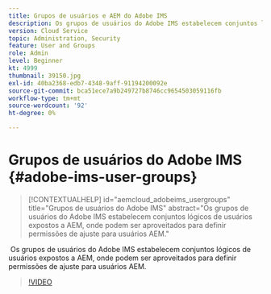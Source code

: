 ```yaml
---
title: Grupos de usuários e AEM do Adobe IMS
description: Os grupos de usuários do Adobe IMS estabelecem conjuntos lógicos de usuários expostos a AEM, onde podem ser aproveitados para definir permissões de ajuste para usuários AEM.
version: Cloud Service
topic: Administration, Security
feature: User and Groups
role: Admin
level: Beginner
kt: 4999
thumbnail: 39150.jpg
exl-id: 40ba2368-edb7-4348-9aff-91194200092e
source-git-commit: bca51ece7a9b249727b8746cc9654503059116fb
workflow-type: tm+mt
source-wordcount: '92'
ht-degree: 0%

---
```


# Grupos de usuários do Adobe IMS {#adobe-ims-user-groups}

>[!CONTEXTUALHELP]
>id="aemcloud_adobeims_usergroups"
>title="Grupos de usuários do Adobe IMS"
>abstract="Os grupos de usuários do Adobe IMS estabelecem conjuntos lógicos de usuários expostos a AEM, onde podem ser aproveitados para definir permissões de ajuste para usuários AEM."

 Os grupos de usuários do Adobe IMS estabelecem conjuntos lógicos de usuários expostos a AEM, onde podem ser aproveitados para definir permissões de ajuste para usuários AEM.

>[!VIDEO](https://video.tv.adobe.com/v/39150/?quality=12&learn=on)
